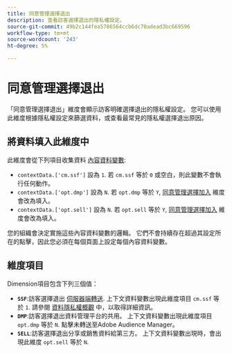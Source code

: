 ```yaml
---
title: 同意管理選擇退出
description: 查看訪客選擇退出的隱私權設定。
source-git-commit: 49b2c144fea5786564ccb6dc70adead3bc669596
workflow-type: tm+mt
source-wordcount: '243'
ht-degree: 5%

---
```


# 同意管理選擇退出

「同意管理選擇退出」維度會顯示訪客明確選擇退出的隱私權設定。 您可以使用此維度根據隱私權設定來篩選資料，或查看最常見的隱私權選擇退出原因。

## 將資料填入此維度中

此維度會從下列項目收集資料 [內容資料變數](/help/implement/vars/page-vars/contextdata.md):

* `contextData.['cm.ssf']` 設為 `1`. 若 `cm.ssf` 等於 `0` 或空白，則此變數不會執行任何動作。
* `contextData.['opt.dmp']` 設為 `N`. 若 `opt.dmp` 等於 `Y`, [同意管理選擇加入](cm-opt-in.md) 維度會改為填入。
* `contextData.['opt.sell']` 設為 `N`. 若 `opt.sell` 等於 `Y`, [同意管理選擇加入](cm-opt-in.md) 維度會改為填入。

您的組織會決定實施這些內容資料變數的邏輯。 它們不會持續存在超過其設定所在的點擊，因此您必須在每個頁面上設定每個內容資料變數。

## 維度項目

Dimension項目包含下列三個值：

* **`SSF`**:訪客選擇退出 [伺服器端轉送](/help/admin/admin/c-server-side-forwarding/ssf.md). 上下文資料變數出現此維度項目 `cm.ssf` 等於 `1`. 請參閱 [資料隱私權概觀](https://experienceleague.adobe.com/docs/audience-manager/user-guide/overview/data-privacy/data-privacy.html) 中，以取得詳細資訊。
* **`DMP`**:訪客選擇退出資料管理平台的共用。 上下文資料變數出現此維度項目 `opt.dmp` 等於 `N`. 點擊未轉送至Adobe Audience Manager。
* **`SELL`**:訪客選擇退出分享或銷售資料給第三方。 上下文資料變數出現時，會出現此維度 `opt.sell` 等於 `N`.
